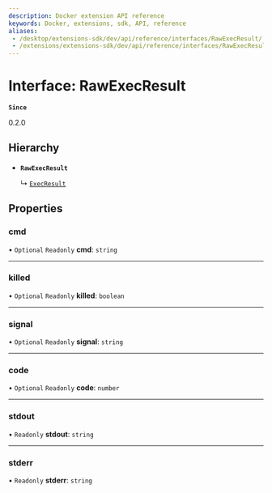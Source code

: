 ```yaml
---
description: Docker extension API reference
keywords: Docker, extensions, sdk, API, reference
aliases:
 - /desktop/extensions-sdk/dev/api/reference/interfaces/RawExecResult/
 - /extensions/extensions-sdk/dev/api/reference/interfaces/RawExecResult/
---
```


# Interface: RawExecResult

**`Since`**

0.2.0

## Hierarchy

- **`RawExecResult`**

  ↳ [`ExecResult`](ExecResult.md)

## Properties

### cmd

• `Optional` `Readonly` **cmd**: `string`

___

### killed

• `Optional` `Readonly` **killed**: `boolean`

___

### signal

• `Optional` `Readonly` **signal**: `string`

___

### code

• `Optional` `Readonly` **code**: `number`

___

### stdout

• `Readonly` **stdout**: `string`

___

### stderr

• `Readonly` **stderr**: `string`
